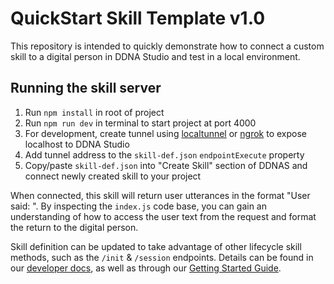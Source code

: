 # QuickStart Skill Template v1.0

This repository is intended to quickly demonstrate how to connect a custom skill to a digital person in DDNA Studio and test in a local environment. 

## Running the skill server

1. Run `npm install` in root of project
2. Run `npm run dev` in terminal to start project at port 4000
3. For development, create tunnel using [localtunnel](https://theboroer.github.io/localtunnel-www/) or [ngrok](https://ngrok.com/) to expose localhost to DDNA Studio
4. Add tunnel address to the `skill-def.json` `endpointExecute` property
5. Copy/paste `skill-def.json` into "Create Skill" section of DDNAS and connect newly created skill to your project

When connected, this skill will return user utterances in the format "User said: <User Utterance>". By inspecting the `index.js` code base, you can gain an understanding of how to access the user text from the request and format the return to the digital person.

Skill definition can be updated to take advantage of other lifecycle skill methods, such as the `/init` & `/session` endpoints. Details can be found in our [developer docs](https://docs.soulmachines.com/skills/api), as well as through our [Getting Started Guide](https://docs.soulmachines.com/skills-api/getting-started/).
